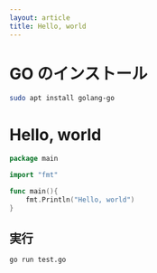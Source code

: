 ```yaml
---
layout: article
title: Hello, world
---
```


# GO のインストール
```sh
sudo apt install golang-go
```

# Hello, world

```go
package main

import "fmt"

func main(){
    fmt.Println("Hello, world")
}
```

## 実行
```sh
go run test.go
```
